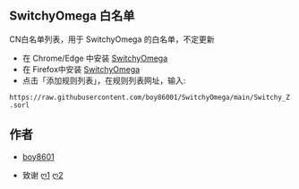 ## SwitchyOmega 白名单
CN白名单列表，用于 SwitchyOmega 的白名单，不定更新

- 在 Chrome/Edge 中安装 [SwitchyOmega](https://chrome.google.com/webstore/detail/proxy-switchyomega/padekgcemlokbadohgkifijomclgjgif) 
- 在  Firefox中安装 [SwitchyOmega](https://addons.mozilla.org/en-US/firefox/addon/switchyomega/) 
- 点击「添加规则列表」，在规则列表网址，输入:

``https://raw.githubusercontent.com/boy86001/SwitchyOmega/main/Switchy_Z.sorl
``
## 作者
* [boy8601](https://t.me/YiSanYuan)
- 致谢 [ღ1](https://github.com/Loyalsoldier/geoip) [ღ2](https://github.com/pluwen/china-domain-allowlist) 

